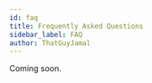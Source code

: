 ```yaml
---
id: faq
title: Frequently Asked Questions
sidebar_label: FAQ
author: ThatGuyJamal
---
```


Coming soon.